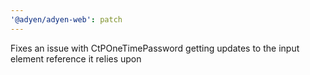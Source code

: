 ```yaml
---
'@adyen/adyen-web': patch
---
```


Fixes an issue with CtPOneTimePassword getting updates to the input element reference it relies upon
